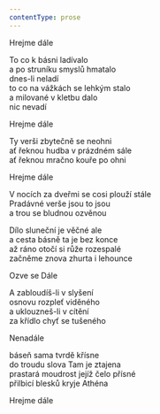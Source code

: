 ```yaml
---
contentType: prose
---
```


Hrejme dále

To co k básni ladívalo  
a po struníku smyslů hmatalo  
dnes-li neladí  
to co na vážkách se lehkým stalo  
a milované v kletbu dalo  
nic nevadí

  

Hrejme dále

  

Ty verši zbytečně se neohni  
ať řeknou hudba v prázdném sále  
ať řeknou mračno kouře po ohni

  

Hrejme dále

  

V nocích za dveřmi se cosi plouží stále  
Pradávné verše jsou to jsou  
a trou se bludnou ozvěnou

  

Dílo sluneční je věčné ale  
a cesta básně ta je bez konce  
až ráno otočí si růže rozespalé  
začněme znova zhurta i lehounce

  

Ozve se Dále

  

A zabloudíš-li v slyšení  
osnovu rozpleť viděného  
a uklouzneš-li v cítění  
za křídlo chyť se tušeného

  

Nenadále

  

báseň sama tvrdě křísne  
do troudu slova Tam je ztajena  
prastará moudrost jejíž čelo přísné  
přilbicí blesků kryje Athéna

  

Hrejme dále
